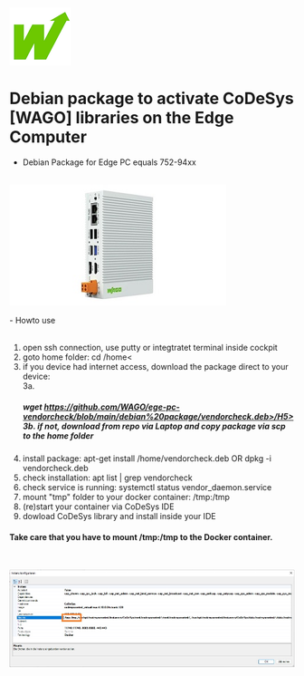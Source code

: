 <p align="left">
<img src="images/wago.png"
     alt="wago logo"
     title="wago logo"/>

# Debian package to activate CoDeSys [WAGO] libraries on the Edge Computer
- Debian Package for Edge PC equals 752-94xx<br><br>

</p>
<p align="left">
<img src="images/Edge-PC.jpg"
     alt="Edge-PC"
     title="Edge-PC"/>
</p>
- Howto use<br><br>

1.  open ssh connection, use putty or integtratet terminal inside cockpit<br>
2.  goto home folder: cd /home<<br>
3.  if you device had internet access, download the package direct to your device:<br>
3a. <H5>wget https://github.com/WAGO/ege-pc-vendorcheck/blob/main/debian%20package/vendorcheck.deb>/H5><br>
3b. if not, download from repo via Laptop and copy package via scp to the home folder<br>
4.  install package: apt-get install /home/vendorcheck.deb  OR  dpkg -i vendorcheck.deb<br>
5.  check installation: apt list | grep vendorcheck<br>
6.  check service is running: systemctl status vendor_daemon.service<br>
7.  mount "tmp" folder to your docker container: /tmp:/tmp<br>
8.  (re)start your container via CoDeSys IDE<br>
9.  dowload CoDeSys library and install inside your IDE<br>

<H4>Take care that you have to mount /tmp:/tmp to the Docker container.</H4>
<br>
</p>
<p align="left">
<img src="images/CAA.jpg"
     alt="CAA"
     title="CAA"/>
</p>

